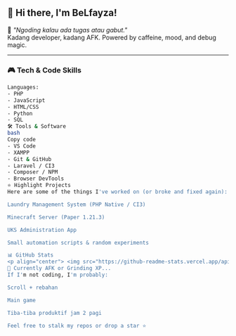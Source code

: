 ## 👾 Hi there, I'm **BeLfayza**!

💬 *"Ngoding kalau ada tugas atau gabut."*  
Kadang developer, kadang AFK. Powered by caffeine, mood, and debug magic.

---

### 🎮 Tech & Code Skills
```bash
Languages:
- PHP
- JavaScript
- HTML/CSS
- Python
- SQL
🛠️ Tools & Software
bash
Copy code
- VS Code
- XAMPP
- Git & GitHub
- Laravel / CI3
- Composer / NPM
- Browser DevTools
⭐ Highlight Projects
Here are some of the things I've worked on (or broke and fixed again):

Laundry Management System (PHP Native / CI3)

Minecraft Server (Paper 1.21.3)

UKS Administration App

Small automation scripts & random experiments

📊 GitHub Stats
<p align="center"> <img src="https://github-readme-stats.vercel.app/api?username=BeLfayza&show_icons=true&theme=tokyonight" height="150"/> <img src="https://github-readme-stats.vercel.app/api/top-langs/?username=BeLfayza&layout=compact&theme=tokyonight" height="150"/> </p> <p align="center"> <img src="https://streak-stats.demolab.com?user=BeLfayza&theme=tokyonight&hide_border=false" height="150"/> </p>
🐉 Currently AFK or Grinding XP...
If I'm not coding, I'm probably:

Scroll + rebahan

Main game

Tiba-tiba produktif jam 2 pagi

Feel free to stalk my repos or drop a star ⭐
